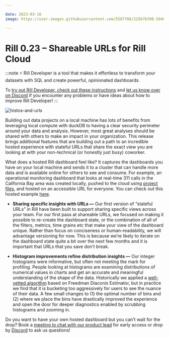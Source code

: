 ```yaml
---

date: 2023-03-16
image: https://user-images.githubusercontent.com/5587788/225676398-594861ea-38b8-474e-b67f-e31e01c63447.png

---
```



# Rill 0.23 – Shareable URLs for Rill Cloud

:::note
⚡ Rill Developer is a tool that makes it effortless to transform your datasets with SQL and create powerful, opinionated dashboards.

To [try out Rill Developer, check out these instructions](/home/install) and [let us know over on Discord](https://bit.ly/3bbcSl9) if you encounter any problems or have ideas about how to improve Rill Developer!
:::

![histos-and-urls](https://user-images.githubusercontent.com/5587788/225676571-5586e186-a7fa-4c36-bf00-a185d17e6416.gif "808738772")


Building out data projects on a local machine has lots of benefits from leveraging local compute with duckDB to having a clear security perimeter around your data and analysis. However, most great analyses should be shared with others to make an impact in your organization. This release brings additional features that are building out a path to an incredible hosted experience with stateful URLs that share the exact view you are looking at with your non-technical (or honestly just busy) coworker.  

What does a hosted Rill dashboard feel like? It captures the dashboards you have on your local machine and sends it to a cluster that can handle more data and is available online for others to see and consume. For example, an operational monitoring dashboard that looks at real-time 311 calls in the California Bay area was created locally, pushed to the cloud using [project files](https://github.com/rilldata/rill-311-operations-example), and hosted on an accessible URL for everyone. You can check out this hosted example [here](https://311.rilldata.io/dashboard/dashboard_311_calls). 

- **Sharing specific insights with URLs —** Our first version of “stateful URLs” in Rill have been built to support sharing specific views across your team. For our first pass at shareable URLs, we focused on making it possible to re-create the dashboard state, or the combination of all of the filters, metrics, time grains etc that make your view of the dashboard unique.  Rather than focus on conciseness or human-readability, we will advantage versioning for now. This is because we’re likely to iterate on the dashboard state quite a bit over the next few months and it is important that URLs that you save don’t break.

- **Histogram improvements refine distribution insights —** Our integer histograms were informative, but often not meeting the mark for profiling. People looking at histograms are examining distributions of numerical values in charts and get an accurate and meaningful understanding of the shape of the data. Historically we applied a [well-vetted algorithm](https://docs.rilldata.com/notes/0.4#smarter-numeric-profiling) based on Freedman Diaconis Estimator, but in practice we find that it is bucketing too aggressively for users to see the nuance of their data. A few small changes to (1) the optimal number of bins and (2) where we place the bins have drastically improved the experience and open the door for deeper diagnostics enabled by scrubbing histograms and zooming in.

Do you want to have your own hosted dashboard but you can’t wait for the drop? Book a [meeting to chat with our product lead](https://calendly.com/marissa-gorlick/rill-closed-beta-discovery) for early access or drop by [Discord](https://bit.ly/3bbcSl9) to ask us questions!
